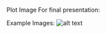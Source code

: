 Plot Image For final presentation: 

Example Images: 
![alt text](https://github.com/LeungKamdayjat/FIJI-ljdayi/blob/main/PlotImage/ExampleImage_DottedLine.png)
